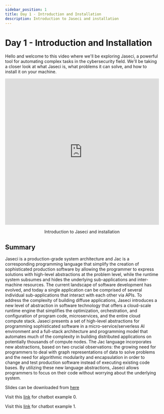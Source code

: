 ```yaml
---
sidebar_position: 1
title: Day 1 - Introduction and Installation
description: Introduction to Jaseci and installation
---
```


# Day 1 - **Introduction and Installation**
Hello and welcome to this video where we'll be exploring Jaseci, a powerful tool for automating complex tasks in the cybersecurity field. We'll be taking a closer look at what Jaseci is, what problems it can solve, and how to install it on your machine.


<div style="text-align: center">
    <iframe src="https://drive.google.com/file/d/1JrlVcLzcg1gQ-_F7uO8zhmw4JVw8rk5C/preview" width="100%" height="480" frameborder="0"></iframe>
    <p>Introduction to Jaseci and installation</p>
</div>


## Summary

Jaseci is a production-grade system architecture and Jac is a corresponding programming language that simplify the creation of sophisticated production software by allowing the programmer to express solutions with high-level abstractions at the problem level, while the runtime system subsumes and hides the underlying sub-applications and inter-machine resources. The current landscape of software development has evolved, and today a single application can be comprised of several individual sub-applications that interact with each other via APIs. To address the complexity of building diffuse applications, Jaseci introduces a new level of abstraction in software technology that offers a cloud-scale runtime engine that simplifies the optimization, orchestration, and configuration of program code, microservices, and the entire cloud compute stack. Jaseci presents a set of high-level abstractions for programming sophisticated software in a micro-service/serverless AI environment and a full-stack architecture and programming model that automates much of the complexity in building distributed applications on potentially thousands of compute nodes. The Jac language incorporates new abstractions, based on two crucial observations: the growing need for programmers to deal with graph representations of data to solve problems and the need for algorithmic modularity and encapsulation in order to change and test production software instead of executing existing code bases. By utilizing these new language abstractions, Jaseci allows programmers to focus on their code without worrying about the underlying system.

Slides can be downloaded from [here](https://github.com/Jaseci-Labs/jaseci/blob/main/examples/coursework-series-uom/1_introduction_and_installation/slides.pdf)

Visit this [link](../../../../examples/coursework-series-uom/1_introduction_and_installation/chatbot_example_0) for chatbot example 0.

Visit this [link](../../../../examples/coursework-series-uom/1_introduction_and_installation/chatbot_example_1) for chatbot example 1.

